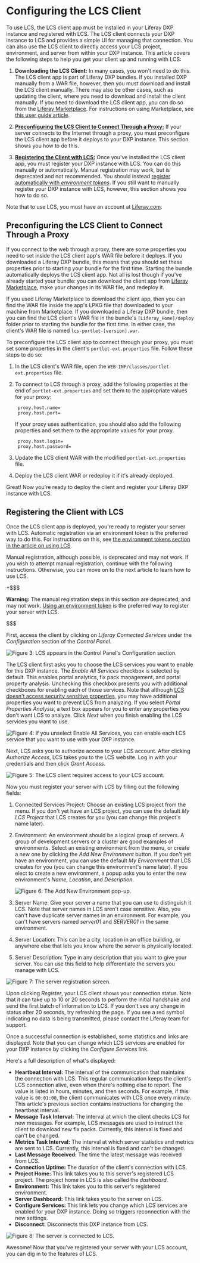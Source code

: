 # Configuring the LCS Client [](id=configuring-the-lcs-client)

To use LCS, the LCS client app must be installed in your Liferay DXP instance 
and registered with LCS. The LCS client connects your DXP instance to LCS and 
provides a simple UI for managing that connection. You can also use the LCS 
client to directly access your LCS project, environment, and server from within 
your DXP instance. This article covers the following steps to help you get your 
client up and running with LCS:

1. **Downloading the LCS Client:** In many cases, you won't need to do this. The 
   LCS client app is part of Liferay DXP bundles. If you installed DXP manually 
   from a WAR file, however, then you must download and install the LCS client 
   manually. There may also be other cases, such as updating the client, where 
   you need to download and install the client manually. If you need to download 
   the LCS client app, you can do so from the 
   [Liferay Marketplace](https://web.liferay.com/marketplace). 
   For instructions on using Marketplace, see 
   [this user guide article](/discover/portal/-/knowledge_base/7-0/using-the-liferay-marketplace). 

2. [**Preconfiguring the LCS Client to Connect Through a Proxy:**](/discover/portal/-/knowledge_base/7-0/configuring-the-lcs-client#preconfiguring-the-lcs-client-to-connect-through-a-proxy)
   If your server connects to the Internet through a proxy, you must 
   preconfigure the LCS client app before it deploys to your DXP instance. This 
   section shows you how to do this. 

3. [**Registering the Client with LCS:**](/discover/portal/-/knowledge_base/7-0/configuring-the-lcs-client#registering-the-client-with-lcs)
   Once you've installed the LCS client app, you must register your DXP instance 
   with LCS. You can do this manually or automatically. Manual registration may 
   work, but is deprecated and not recommended. You should instead 
   [register automatically with *environment tokens*](/discover/portal/-/knowledge_base/7-0/using-lcs#using-environment-tokens). 
   If you still want to manually register your DXP instance with LCS, however, 
   this section shows you how to do so. 

Note that to use LCS, you must have an account at 
[Liferay.com](http://www.liferay.com/). 

## Preconfiguring the LCS Client to Connect Through a Proxy [](id=preconfiguring-the-lcs-client-to-connect-through-a-proxy)

If you connect to the web through a proxy, there are some properties you need to 
set inside the LCS client app's WAR file before it deploys. If you downloaded a 
Liferay DXP bundle, this means that you should set these properties prior to 
starting your bundle for the first time. Starting the bundle automatically 
deploys the LCS client app. Not all is lost though if you've already started 
your bundle: you can download the client app from 
[Liferay Marketplace](https://web.liferay.com/marketplace), 
make your changes in its WAR file, and redeploy it. 

If you used Liferay Marketplace to download the client app, then you can find 
the WAR file inside the app's LPKG file that downloaded to your machine from 
Marketplace. If you downloaded a Liferay DXP bundle, then you can find the LCS 
client's WAR file in the bundle's `[Liferay_Home]/deploy` folder prior to 
starting the bundle for the first time. In either case, the client's WAR file is 
named `lcs-portlet-[version].war`. 

To preconfigure the LCS client app to connect through your proxy, you must set 
some properties in the client's `portlet-ext.properties` file. Follow these 
steps to do so: 

1. In the LCS client's WAR file, open the 
   `WEB-INF/classes/portlet-ext.properties` file.

2. To connect to LCS through a proxy, add the following properties at the end of 
   `portlet-ext.properties` and set them to the appropriate values for your 
   proxy: 
   
        proxy.host.name=
        proxy.host.port=

    If your proxy uses authentication, you should also add the following 
    properties and set them to the appropriate values for your proxy.

        proxy.host.login=
        proxy.host.password=

3. Update the LCS client WAR with the modified `portlet-ext.properties` file.

4. Deploy the LCS client WAR or redeploy it if it's already deployed. 

Great! Now you're ready to deploy the client and register your Liferay DXP 
instance with LCS. 

## Registering the Client with LCS

Once the LCS client app is deployed, you're ready to register your server with 
LCS. Automatic registration via an environment token is the preferred way to do 
this. For instructions on this, see 
[the environment tokens section in the article on using LCS](/discover/portal/-/knowledge_base/7-0/using-lcs#using-environment-tokens). 

Manual registration, although possible, is deprecated and may not work. If you 
wish to attempt manual registration, continue with the following instructions. 
Otherwise, you can move on to the next article to learn how to use LCS. 

+$$$

**Warning:** The manual registration steps in this section are deprecated, and 
may not work. 
[Using an environment token](/discover/portal/-/knowledge_base/7-0/using-lcs#using-environment-tokens) 
is the preferred way to register your server with LCS. 

$$$

First, access the client by clicking on *Liferay Connected Services* under the 
*Configuration* section of the *Control Panel*. 

![Figure 3: LCS appears in the Control Panel's Configuration section.](../../images-dxp/lcs-control-panel-dxp.png)

The LCS client first asks you to choose the LCS services you want to enable for 
this DXP instance. The *Enable All Services* checkbox is selected by default. 
This enables portal analytics, fix pack management, and portal property 
analysis. Unchecking this checkbox presents you with additional checkboxes for 
enabling each of those services. Note that although 
[LCS doesn't access security sensitive properties](/discover/deployment/-/knowledge_base/7-0/using-lcs#what-lcs-stores-about-your-liferay-servers), 
you may have additional properties you want to prevent LCS from analyzing. If 
you select *Portal Properties Analysis*, a text box appears for you to enter any 
properties you don't want LCS to analyze. Click *Next* when you finish enabling 
the LCS services you want to use. 

![Figure 4: If you unselect *Enable All Services*, you can enable each LCS service that you want to use with your DXP instance.](../../images-dxp/lcs-enable-services.png)

Next, LCS asks you to authorize access to your LCS account. After clicking 
*Authorize Access*, LCS takes you to the LCS website. Log in with your 
credentials and then click *Grant Access*. 

![Figure 5: The LCS client requires access to your LCS account.](../../images-dxp/lcs-auth-access.png)

Now you must register your server with LCS by filling out the following fields:

1. Connected Services Project: Choose an existing LCS project from the menu. If 
   you don't yet have an LCS project, you can use the default *My LCS Project* 
   that LCS creates for you (you can change this project's name later). 

2. Environment: An environment should be a logical group of servers. A group of 
   development servers or a cluster are good examples of environments. Select an 
   existing environment from the menu, or create a new one by clicking the *Add 
   New Environment* button. If you don't yet have an environment, you can use 
   the default *My Environment* that LCS creates for you (you can change this 
   environment's name later). If you elect to create a new environment, a popup 
   asks you to enter the new environment's *Name*, *Location*, and 
   *Description*. 

    ![Figure 6: The Add New Environment pop-up.](../../images-dxp/lcs-new-environment.png)

3. Server Name: Give your server a name that you can use to distinguish it LCS. 
   Note that server names in LCS aren't case sensitive. Also, you can't have 
   duplicate server names in an environment. For example, you can't have servers 
   named *server01* and *SERVER01* in the same environment. 

4. Server Location: This can be a city, location in an office building, or 
   anywhere else that lets you know where the server is physically located.

5. Server Description: Type in any description that you want to give your 
   server. You can use this field to help differentiate the servers you manage 
   with LCS.

![Figure 7: The server registration screen.](../../images-dxp/lcs-register-server.png)

Upon clicking *Register*, your LCS client shows your connection status. Note 
that it can take up to 10 or 20 seconds to perform the initial handshake and 
send the first batch of information to LCS. If you don't see any change in 
status after 20 seconds, try refreshing the page. If you see a red symbol 
indicating no data is being transmitted, please contact the Liferay team for 
support. 

Once a successful connection is established, some statistics and links are
displayed. Note that you can change which LCS services are enabled for your DXP 
instance by clicking the *Configure Services* link.

Here's a full description of what's displayed:

- **Heartbeat Interval:** The interval of the communication that maintains the 
  connection with LCS. This regular communication keeps the client's LCS 
  connection alive, even when there's nothing else to report. The value is 
  listed in hours, minutes, and then seconds. For example, if this value is 
  `00:01:00`, the client communicates with LCS once every minute. This article's 
  previous section contains instructions for changing the heartbeat interval.
- **Message Task Interval:** The interval at which the client checks LCS for new 
  messages. For example, LCS messages are used to instruct the client to 
  download new fix packs. Currently, this interval is fixed and can't be 
  changed. 
- **Metrics Task Interval:** The interval at which server statistics and metrics 
  are sent to LCS. Currently, this interval is fixed and can't be changed. 
- **Last Message Received:** The time the latest message was received from LCS.
- **Connection Uptime:** The duration of the client's connection with LCS.
- **Project Home:** This link takes you to this server's registered LCS project. 
  The project home in LCS is also called the *dashboard*.
- **Environment:** This link takes you to this server's registered environment.
- **Server Dashboard:** This link takes you to the server on LCS.
- **Configure Services:** This link lets you change which LCS services are 
  enabled for your DXP instance. Doing so triggers reconnection with the new 
  settings. 
- **Disconnect:** Disconnects this DXP instance from LCS. 

![Figure 8: The server is connected to LCS.](../../images-dxp/lcs-server-connected.png)

Awesome! Now that you've registered your server with your LCS account, you can 
dig in to the features of LCS. 
